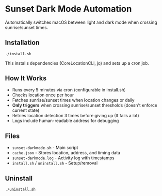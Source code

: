 # Sunset Dark Mode Automation

Automatically switches macOS between light and dark mode when crossing sunrise/sunset times.

## Installation

```bash
./install.sh
```

This installs dependencies (CoreLocationCLI, jq) and sets up a cron job.

## How It Works

- Runs every 5 minutes via cron (configurable in install.sh)
- Checks location once per hour  
- Fetches sunrise/sunset times when location changes or daily
- **Only triggers** when crossing sunrise/sunset thresholds (doesn't enforce current state)
- Retries location detection 3 times before giving up (It fails a lot)
- Logs include human-readable address for debugging

## Files

- `sunset-darkmode.sh` - Main script
- `cache.json` - Stores location, address, and timing data
- `sunset-darkmode.log` - Activity log with timestamps
- `install.sh` / `uninstall.sh` - Setup/removal

## Uninstall

```bash
./uninstall.sh
```